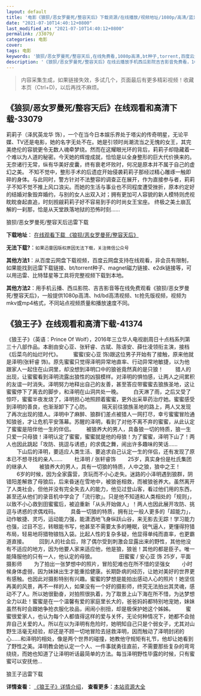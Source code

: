 ```yaml
---
layout: default
title: '电影《狼狈/恶女罗曼死/整容天后》下载资源/在线播放/视频地址/1080p/高清/蓝光'
date: "2021-07-10T14:40:12+0800"
last_modified_at: "2021-07-10T14:40:12+0800"
permalink: /33079/
categories: 电影
cover:
tags: 电影
keywords: '狼狈/恶女罗曼死/整容天后,在线免费看,1080p高清,bt种子,torrent,百度云盘,magnet,磁力链,迅雷下载资源'
description: '《狼狈/恶女罗曼死/整容天后》在线云播放手机西瓜影院吉吉影音免费看，1080p高清bd/hd未删减完整版和tc抢先枪版，mkv/mp4格式，附带bt/torrent种子、magnet/磁力链、百度云盘、网盘资源迅雷下载链接'
---
```


>内容采集生成，如果链接失效，多试几个，页面最后有更多精彩视频！收藏本页（Ctrl+D)，以后再找不麻烦。


## 《狼狈/恶女罗曼死/整容天后》在线观看和高清下载-33079

莉莉子（泽尻英龙华 饰），一个在当今日本娱乐界处于塔尖的传奇明星，无论平媒、TV还是电影，她的名字无处不在。她是引领时尚潮流当之无愧的女王，其完美绝伦的容貌更令无数人魂牵梦绕。然而在这耀眼光环的背后，莉莉子却隐藏着一个难以为人道的秘密。今天她的辉煌成就，恰恰是以全身整形的巨大代价换来的。无奈诸行无常，纵有华美好皮囊，终有衰老坏败时，何况是原本并不属于自己的虚幻之美。 不知不觉中，整形手术的后遗症开始侵袭莉莉子那经过精心雕琢一触即碎的身体。与此同时，警方针对不法整容的调查正在展开，作为直接参与者，莉莉子不知不觉不推上风口浪尖。而她的生活与事业也不同程度遭受挫折，原本约定好的结婚对象毁弃婚约，与别的女人出双入对；拥有更加可人容貌的新人模特则虎视眈眈奋起直追，时刻觊觎莉莉子好不容易到手的时尚女王宝座。 终极之美土崩瓦解的一刹那，恰是从天堂跌落地狱的恐怖时刻&hellip;…


狼狈/恶女罗曼死/整容天后迅雷下载

**下载地址**： [在线观看下载 《狼狈/恶女罗曼死/整容天后》](https://www.993dy.com//vod-detail-id-15699.html) 


**无法下载?**：`如果迅雷因版权原因无法下载，关注微信公众号 `

**其他方法1**：从百度云网盘下载视频，百度云网盘支持在线观看，非会员有限制，如果能找到迅雷下载链接、bt/torrent种子、magnet磁力链接、e2dk链接等，可以用迅雷、比特彗星等工具将完整视频下载到本地。

**其他方法2**：用手机云播、西瓜影院、吉吉影音等在线免费观看《狼狈/恶女罗曼死/整容天后》，一般提供1080p高清、hd/bd高清视频、tc抢先版视频，视频为mkv或mp4格式，不同站点视频质量和播放速度不同。


## 《狼王子》在线观看和高清下载-41374

《狼王子》（英语：Prince Of Wolf），2016年三立华人电视剧周日十点档系列第三十八部作品。本剧由安心亚、张轩睿、古斌、陈语安、薛仕凌领衔主演，接档《后菜鸟的灿烂时代》。 　　蜜蜜(安心亚 饰)跟这位男子开始有了接触，原来他就是泽明(张轩睿 饰)。原先蜜蜜只觉得泽明异常地直率、行动异常地敏捷，以为他跟家人一起住在山洞里，却没想到泽明口中的狼爸竟然真的是只狼！ 　　猎人的出现，让蜜蜜看到泽明流露出狼性的凶狠模样。对泽明的惧怕感，让两人之间累积的友谊一时消失。泽明努力地释出自己的友善，甚至答应带蜜蜜去狼族圣地，这让蜜蜜停下了离去的脚步，和泽明在山洞共处一晚。 　　白天淋了雨，之后又受了惊吓，蜜蜜半夜发烧了，泽明担心地照顾着蜜蜜，更外出采草药治疗她。蜜蜜感受到泽明的善良，也渐渐卸下了心防。 　　隔天前往狼族圣地的路上，两人又发现了再次出现的猎人。泽明中了麻醉、狼群们差点被猎人一网打尽，幸亏蜜蜜冒险通知狼爸，才让危机平安落幕。苏醒的泽明，看到了对他不离不弃的蜜蜜，从此认定了蜜蜜是陪伴他一生的伴侣。 　　被狼养大的男人，具备狼一切的特质，狼一生只爱一只母狼！泽明认定了蜜蜜，蜜蜜就是他的母狼！为了蜜蜜，泽明下山了！两人也因此跳起「攻防、挑逗与诱惑」的求偶之舞，闹出许多趣味的笑话…… 　　下山后的泽明，要适应人类生活、要追求自己认定一生的伴侣，还有发现了原本已不想寻找的亲人…… 　　杜泽明 / 张轩睿饰 　　25岁，真实身份是杜氏集团的继承人 　　被狼养大的男人，具有一切狼的特质，人中之狼，狼中之王！ 　　6岁的时候，因为全家露营，贪玩而不小心走失。迷路的小泽明遇到狼群，阴错阳差解救了母狼后，后来昏迷在雪地中，被狼爸相救，而被狼爸养大。虽然离开了人类社会，但他并没有完全失去人的能力，他见过登山客，看过他们用的东西，甚至还从他们的录音机中学会了「流行歌」。只是他不知道和人类相处的「规则」，以致不小心救到田蜜蜜后，被迫重新「从头开始做人」！两人也因此展开攻防、挑逗与诱惑的求偶戏码。 　　具备一切狼的特质，拥有比一般人更多的「超能力」，动作敏捷、灵巧，运动能力强，能潇洒地飞身纵跃山谷，来无影去无踪！学习能力也强，过目不忘，转眼能书写，他甚至不需要太多的睡眠，锐气逼人，更懂得狩猎布局，轻易地将猎物锒铛入袋。比起人性的复杂多疑，他显得单纯而直率，也更霸道直接。 　　回到人的社会后，除了偶尔受到刺激会显露出来的野性，其他他没有不适应的地方，因为他要人家来适应他，他是狼，狼爸！其他的都是臣子。唯一能降服他的只有一人，他认定的母狼。 　　 　　田蜜蜜 / 安心亚 饰 25岁，平面摄影师 　　为了拍出一张梦想中的照片，冒险犯难也在所不惜的坚强女 　　小时候身体虚弱，因为妹妹出生才能重拾健康。长期卧病的经历，让她对美好的世界更有感触。也因此对摄影特别有兴趣。蜜蜜的梦想是能拍出感动人心的照片！她坚信再美的风景，再不一样的人，如果没有一个好的摄影师，终究无法拍出其灵魂，感动不了人。所以她很勤奋，对拍照很执着，为了取景上山下海在所不惜，为达梦想全力以赴！蜜蜜是在一个温馨有爱的家庭里长大的，爸爸妈妈都特别地宠她，妹妹虽然有时会跟她争抢衣服化妆品，闹闹小别扭，却是极保护她这个姊姊。 　　蜜蜜很爱家人，也认为每个人都值得这样的爱与关怀，无论何种情况下，她都不会抛弃自己关爱的人。所以在以为泽明有危险时，她明知自己只是个弱女子，尤其对山野生活毫无经验，却还是不顾一切地冒险去拯救泽明，因而触动了泽明封闭的心……和泽明的相处，像是两个世界的碰撞，她教他守规矩有礼节，他却让她看到了野性之美。泽明教会她认定一个人、一件事就勇往直前，不需要那些复杂的弯弯绕绕，而她也知道了让泽明听话最简单的方法。每当泽明野性毕露的时候，只有蜜蜜可以安抚他…


狼王子迅雷下载

**详情查看**： [《狼王子》详情介绍](/movie/41374/)， **查看更多**：[本站资源大全](/movie/t/all/)

